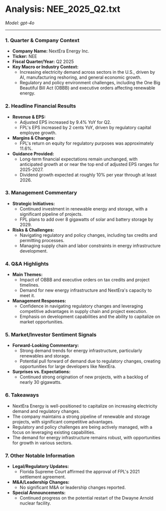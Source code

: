 # Analysis: NEE_2025_Q2.txt

*Model: gpt-4o*

---

### 1. Quarter & Company Context
- **Company Name:** NextEra Energy Inc.
- **Ticker:** NEE
- **Fiscal Quarter/Year:** Q2 2025
- **Key Macro or Industry Context:**
  - Increasing electricity demand across sectors in the U.S., driven by AI, manufacturing reshoring, and general economic growth.
  - Regulatory and policy environment challenges, including the One Big Beautiful Bill Act (OBBB) and executive orders affecting renewable energy.

### 2. Headline Financial Results
- **Revenue & EPS:**
  - Adjusted EPS increased by 9.4% YoY for Q2.
  - FPL's EPS increased by 2 cents YoY, driven by regulatory capital employee growth.
- **Margins & Changes:**
  - FPL's return on equity for regulatory purposes was approximately 11.6%.
- **Guidance Provided:**
  - Long-term financial expectations remain unchanged, with anticipated growth at or near the top end of adjusted EPS ranges for 2025-2027.
  - Dividend growth expected at roughly 10% per year through at least 2026.

### 3. Management Commentary
- **Strategic Initiatives:**
  - Continued investment in renewable energy and storage, with a significant pipeline of projects.
  - FPL plans to add over 8 gigawatts of solar and battery storage by 2029.
- **Risks & Challenges:**
  - Navigating regulatory and policy changes, including tax credits and permitting processes.
  - Managing supply chain and labor constraints in energy infrastructure development.

### 4. Q&A Highlights
- **Main Themes:**
  - Impact of OBBB and executive orders on tax credits and project timelines.
  - Demand for new energy infrastructure and NextEra's capacity to meet it.
- **Management Responses:**
  - Confidence in navigating regulatory changes and leveraging competitive advantages in supply chain and project execution.
  - Emphasis on development capabilities and the ability to capitalize on market opportunities.

### 5. Market/Investor Sentiment Signals
- **Forward-Looking Commentary:**
  - Strong demand trends for energy infrastructure, particularly renewables and storage.
  - Potential pull forward of demand due to regulatory changes, creating opportunities for large developers like NextEra.
- **Surprises vs. Expectations:**
  - Continued strong origination of new projects, with a backlog of nearly 30 gigawatts.

### 6. Takeaways
- NextEra Energy is well-positioned to capitalize on increasing electricity demand and regulatory changes.
- The company maintains a strong pipeline of renewable and storage projects, with significant competitive advantages.
- Regulatory and policy challenges are being actively managed, with a focus on leveraging existing capabilities.
- The demand for energy infrastructure remains robust, with opportunities for growth in various sectors.

### 7. Other Notable Information
- **Legal/Regulatory Updates:**
  - Florida Supreme Court affirmed the approval of FPL's 2021 settlement agreement.
- **M&A/Leadership Changes:**
  - No significant M&A or leadership changes reported.
- **Special Announcements:**
  - Continued progress on the potential restart of the Dwayne Arnold nuclear facility.